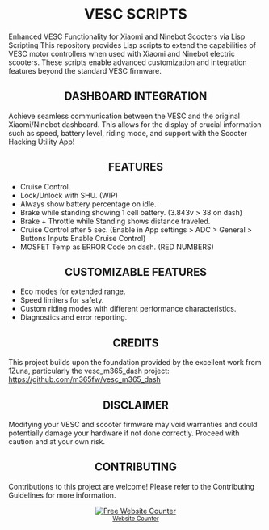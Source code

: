 <h1 align="center" id="title">VESC SCRIPTS</h1>

Enhanced VESC Functionality for Xiaomi and Ninebot Scooters via Lisp Scripting
This repository provides Lisp scripts to extend the capabilities of VESC motor controllers when used with Xiaomi and Ninebot electric scooters. These scripts enable advanced customization and integration features beyond the standard VESC firmware.

<h2 align="center" >DASHBOARD INTEGRATION</h2> 

Achieve seamless communication between the VESC and the original Xiaomi/Ninebot dashboard. This allows for the display of crucial information such as speed, battery level, riding mode, and support with the Scooter Hacking Utility App!

<h2 align="center" >FEATURES</h2>

- Cruise Control.
- Lock/Unlock with SHU. (WIP)
- Always show battery percentage on idle.
- Brake while standing showing 1 cell battery. (3.843v > 38 on dash)
- Brake + Throttle while Standing shows distance traveled.
- Cruise Control after 5 sec. (Enable in App settings > ADC > General > Buttons Inputs Enable Cruise Control)
- MOSFET Temp as ERROR Code on dash. (RED NUMBERS)
  
<h2 align="center" >CUSTOMIZABLE FEATURES</h2>

- Eco modes for extended range.
- Speed limiters for safety.
- Custom riding modes with different performance characteristics.
- Diagnostics and error reporting.
 
<h2 align="center" >CREDITS</h2>

This project builds upon the foundation provided by the excellent work from 1Zuna, particularly the vesc_m365_dash project: https://github.com/m365fw/vesc_m365_dash

 <h2 align="center" >DISCLAIMER</h2>

Modifying your VESC and scooter firmware may void warranties and could potentially damage your hardware if not done correctly. Proceed with caution and at your own risk.

 <h2 align="center" >CONTRIBUTING</h2>
 
Contributions to this project are welcome! Please refer to the Contributing Guidelines for more information.

<div align='center'><a href='https://github.com/CRzx1337/VESC-Scripts/'><img src='https://www.websitecounterfree.com/c.php?d=5&id=64815&s=6' border='0' alt='Free Website Counter'></a><br / ><small><a href='https://github.com/CRzx1337/VESC-Scripts/'title="Website Counter">Website Counter</a></small></div>














